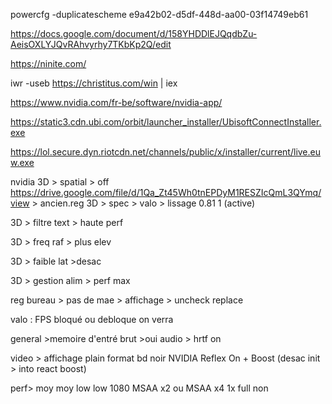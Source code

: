 powercfg -duplicatescheme e9a42b02-d5df-448d-aa00-03f14749eb61

https://docs.google.com/document/d/158YHDDlEJQqdbZu-AeisOXLYJQvRAhvyrhy7TKbKp2Q/edit

https://ninite.com/

iwr -useb https://christitus.com/win | iex

https://www.nvidia.com/fr-be/software/nvidia-app/

https://static3.cdn.ubi.com/orbit/launcher_installer/UbisoftConnectInstaller.exe

https://lol.secure.dyn.riotcdn.net/channels/public/x/installer/current/live.euw.exe


nvidia
3D > spatial > off
https://drive.google.com/file/d/1Qa_Zt45Wh0tnEPDyM1RESZIcQmL3QYmq/view > ancien.reg
3D > spec > valo > lissage 0.81 1 (active)

3D > filtre text > haute perf

3D > freq raf > plus elev

3D > faible lat >desac

3D > gestion alim > perf max


reg bureau > pas de mae > affichage > uncheck replace

valo : 
FPS bloqué ou debloque on verra

general >memoire d'entré brut >oui
audio > hrtf on

video > 
affichage plain
format bd noir
NVIDIA Reflex On + Boost (desac init > into react boost)

perf>
moy
moy
low
low
1080 MSAA x2 ou MSAA x4
1x
full non





